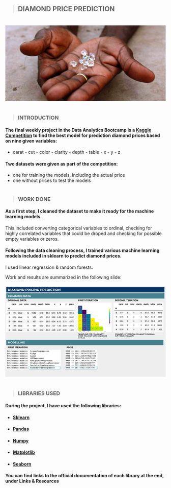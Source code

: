 #

>## **DIAMOND PRICE PREDICTION**
# 

#####  ![aquí había una imagen de un diamante](/Imagenes/diamantes.png)
# 

>### **INTRODUCTION**

#### The final weekly project in the Data Analytics Bootcamp is a [Kaggle Competition](https://www.kaggle.com/c/diamonds-datamad1021-rev/overview) to find the best model for prediction diamond prices based on nine given variables: 

- carat - cut - color - clarity - depth - table - x - y - z

#### Two datasets were given as part of the competition: 
- one for training the models, including the actual price
- one without prices to test the models
#

>### **WORK DONE**
#### As a first step, I cleaned the dataset to make it ready for the machine learning models. 


This included converting categorical variables to ordinal, checking for highly correlated variables that could be droped and checking for possible empty variables or zeros. 

#### Following the data cleaning process, I trained various machine learning models included in sklearn to predict diamond prices. 
I used linear regression & random forests. 

Work and results are summarized in the following slide:
#####  ![aquí había una imagen de un diamante](/Imagenes/slide.png)


#

>### **LIBRARIES USED**

#### During the project, I have used the following libraries:

- #### [Sklearn](https://scikit-learn.org/stable/user_guide.html)
- #### [Pandas](https://pandas.pydata.org/)
- #### [Numpy](https://numpy.org/doc/stable/)
- #### [Matplotlib](https://matplotlib.org/stable/users/index)
- #### [Seaborn](https://seaborn.pydata.org/)



#### You can find links to the official documentation of each library at the end, under Links & Resources

